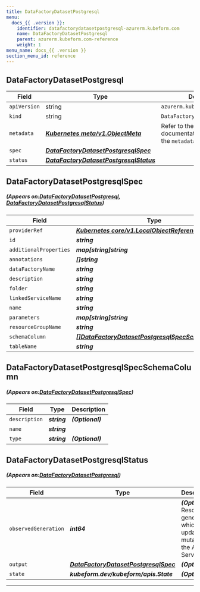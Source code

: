```yaml
---
title: DataFactoryDatasetPostgresql
menu:
  docs_{{ .version }}:
    identifier: datafactorydatasetpostgresql-azurerm.kubeform.com
    name: DataFactoryDatasetPostgresql
    parent: azurerm.kubeform.com-reference
    weight: 1
menu_name: docs_{{ .version }}
section_menu_id: reference
---
```


## DataFactoryDatasetPostgresql
| Field | Type | Description |
| ------ | ----- | ----------- |
| `apiVersion` | string | `azurerm.kubeform.com/v1alpha1` |
|    `kind` | string | `DataFactoryDatasetPostgresql` |
| `metadata` | ***[Kubernetes meta/v1.ObjectMeta](https://kubernetes.io/docs/reference/generated/kubernetes-api/v1.13/#objectmeta-v1-meta)***|Refer to the Kubernetes API documentation for the fields of the `metadata` field.|
| `spec` | ***[DataFactoryDatasetPostgresqlSpec](#DataFactoryDatasetPostgresqlSpec)***||
| `status` | ***[DataFactoryDatasetPostgresqlStatus](#DataFactoryDatasetPostgresqlStatus)***||
## DataFactoryDatasetPostgresqlSpec
##### (Appears on:[DataFactoryDatasetPostgresql](#DataFactoryDatasetPostgresql), [DataFactoryDatasetPostgresqlStatus](#DataFactoryDatasetPostgresqlStatus))
| Field | Type | Description |
| ------ | ----- | ----------- |
| `providerRef` | ***[Kubernetes core/v1.LocalObjectReference](https://kubernetes.io/docs/reference/generated/kubernetes-api/v1.13/#localobjectreference-v1-core)***||
| `id` | ***string***||
| `additionalProperties` | ***map[string]string***| ***(Optional)*** |
| `annotations` | ***[]string***| ***(Optional)*** |
| `dataFactoryName` | ***string***||
| `description` | ***string***| ***(Optional)*** |
| `folder` | ***string***| ***(Optional)*** |
| `linkedServiceName` | ***string***||
| `name` | ***string***||
| `parameters` | ***map[string]string***| ***(Optional)*** |
| `resourceGroupName` | ***string***||
| `schemaColumn` | ***[[]DataFactoryDatasetPostgresqlSpecSchemaColumn](#DataFactoryDatasetPostgresqlSpecSchemaColumn)***| ***(Optional)*** |
| `tableName` | ***string***| ***(Optional)*** |
## DataFactoryDatasetPostgresqlSpecSchemaColumn
##### (Appears on:[DataFactoryDatasetPostgresqlSpec](#DataFactoryDatasetPostgresqlSpec))
| Field | Type | Description |
| ------ | ----- | ----------- |
| `description` | ***string***| ***(Optional)*** |
| `name` | ***string***||
| `type` | ***string***| ***(Optional)*** |
## DataFactoryDatasetPostgresqlStatus
##### (Appears on:[DataFactoryDatasetPostgresql](#DataFactoryDatasetPostgresql))
| Field | Type | Description |
| ------ | ----- | ----------- |
| `observedGeneration` | ***int64***| ***(Optional)*** Resource generation, which is updated on mutation by the API Server.|
| `output` | ***[DataFactoryDatasetPostgresqlSpec](#DataFactoryDatasetPostgresqlSpec)***| ***(Optional)*** |
| `state` | ***kubeform.dev/kubeform/apis.State***| ***(Optional)*** |
---
